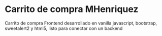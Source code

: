 # Carrito de compra MHenriquez
Carrito de compra Frontend desarrollado en vanilla javascript, bootstrap, sweetalert2 y html5, listo para conectar con un backend

